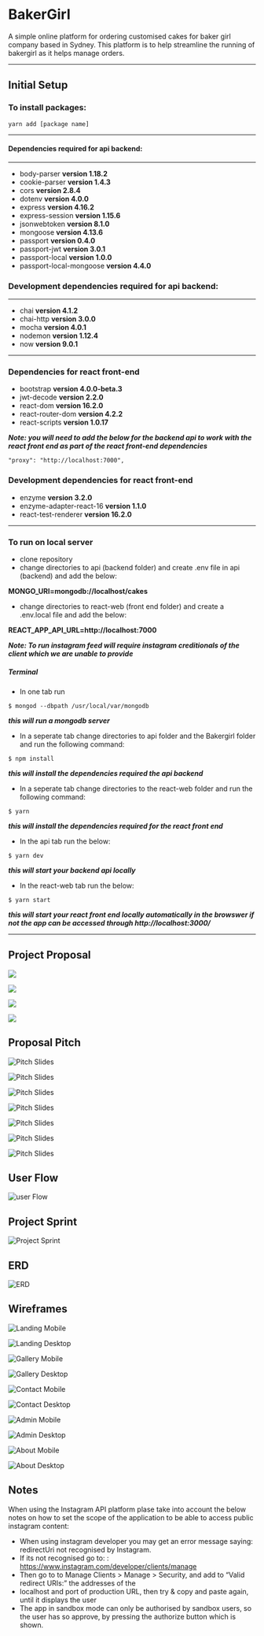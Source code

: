 # BakerGirl
A simple online platform for ordering customised cakes for baker girl company based in Sydney. This platform is to help streamline the running of bakergirl as it helps manage orders.

___

## Initial Setup

### To install packages:
```
yarn add [package name]
```
___

#### Dependencies required for api backend:
___

  * body-parser
  **version 1.18.2**
  * cookie-parser
  **version 1.4.3**
  * cors
  **version 2.8.4**
  * dotenv
  **version 4.0.0**
  * express
  **version 4.16.2**
  * express-session
  **version 1.15.6**
  * jsonwebtoken
  **version 8.1.0**
  * mongoose
  **version 4.13.6**
  * passport
  **version 0.4.0**
  * passport-jwt
  **version 3.0.1**
  * passport-local
  **version 1.0.0**
  * passport-local-mongoose
  **version 4.4.0**

### Development dependencies required for api backend:

___

  * chai
  **version 4.1.2**
  * chai-http
  **version 3.0.0**
  * mocha
  **version 4.0.1**
  * nodemon
  **version 1.12.4**
  * now
  **version 9.0.1**


___

### Dependencies for react front-end

* bootstrap
**version 4.0.0-beta.3**
* jwt-decode
**version 2.2.0**
* react-dom
**version 16.2.0**
* react-router-dom
**version 4.2.2**
* react-scripts
**version 1.0.17**

***Note: you will need to add the below for the backend api to work with the react front end as part of the react front-end dependencies***

```
"proxy": "http://localhost:7000",
```

### Development dependencies for react front-end

* enzyme
**version 3.2.0**
* enzyme-adapter-react-16
**version 1.1.0**
* react-test-renderer
**version 16.2.0**


___

### To run on local server

 - clone repository
 - change directories to api (backend folder) and create .env file in api (backend) and add the below:


 **MONGO_URI=mongodb://localhost/cakes**


 - change directories to react-web (front end folder) and create a .env.local file and add the below:


 **REACT_APP_API_URL=http://localhost:7000**

***Note: To run instagram feed will require instagram creditionals of the client which we are unable to provide***

##### Terminal

* In one tab run

```
$ mongod --dbpath /usr/local/var/mongodb
```

***this will run a mongodb server***

* In a seperate tab change directories to api folder and the Bakergirl folder and run the following command:

```
$ npm install
```

***this will install the dependencies required the api backend***

* In a seperate tab change directories to the react-web folder and run the following command:

```
$ yarn
```

***this will install the dependencies required for the react front end***

* In the api tab run the below:

```
$ yarn dev
```

***this will start your backend api locally***

* In the react-web tab run the below:

```
$ yarn start
```

***this will start your react front end locally automatically in the browswer if not the app can be accessed through http://localhost:3000/***

___

## Project Proposal ##

![](/documentation/Project_proposal1.png=100x20 )

![](/documentation/Project_proposal2.png)

![](/documentation/Project_proposal3.png)

![](/documentation/Project_proposal4.png)

## Proposal Pitch ##
![Pitch Slides](/documentation/BAKERGIRL_prez1.png)

![Pitch Slides](/documentation/BAKERGIRL_prez2.png)

![Pitch Slides](/documentation/BAKERGIRL_prez3.png)

![Pitch Slides](/documentation/BAKERGIRL_prez4.png)

![Pitch Slides](/documentation/BAKERGIRL_prez5.png)

![Pitch Slides](/documentation/BAKERGIRL_prez6.png)

![Pitch Slides](/documentation/BAKERGIRL_prez7.png)

## User Flow ##
![user Flow](/documentation/BakerGirlUserflow.png)

## Project Sprint ##
![Project Sprint](/documentation/sprint.png)

## ERD ##
![ERD](/documentation/Images/BakerGirlERD.png)

## Wireframes ##
![Landing Mobile](/documentation/Images/BakerGirlLandingMobile.png)

![Landing Desktop](/documentation/Images/BakerGirlLandingDesktop.png)

![Gallery Mobile](/documentation/Images/BakerGirlGalleryMobile.png)

![Gallery Desktop](/documentation/Images/BakerGirlGalleryDesktop.png)

![Contact Mobile](/documentation/Images/BakerGirlContactMobile.png)

![Contact Desktop](/documentation/Images/BakerGirlContactDesktop.png)

![Admin Mobile](/documentation/Images/BakerGirlAdminMobile.png)

![Admin Desktop](/documentation/Images/BakerGirlAdminDesktop.png)

![About Mobile](/documentation/Images/BakerGirlAboutMobile.png)

![About Desktop](/documentation/Images/BakerGirlAboutDesktop.png)


## Notes ##

When using the Instagram API platform plase take into account the below notes on how to set the scope of the application to be able to access public instagram content:

* When using instagram developer you may get an error message saying: redirectUri not recognised by Instagram.
* If its not recognised go to: : https://www.instagram.com/developer/clients/manage
* Then go to to Manage Clients > Manage > Security, and add to “Valid redirect URIs:” the addresses of the
* localhost and port of production URL, then try & copy and paste again, until it displays the user
* The app in sandbox mode can only be authorised by sandbox users, so the user has so approve, by pressing the     authorize button which is shown.
